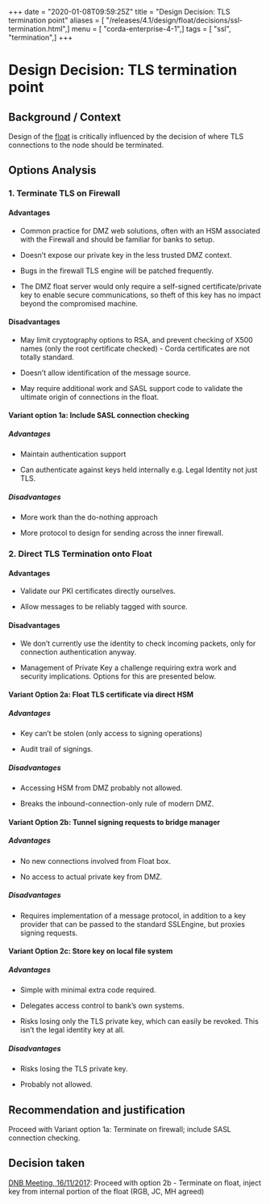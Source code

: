 +++
date = "2020-01-08T09:59:25Z"
title = "Design Decision: TLS termination point"
aliases = [ "/releases/4.1/design/float/decisions/ssl-termination.html",]
menu = [ "corda-enterprise-4-1",]
tags = [ "ssl", "termination",]
+++


# Design Decision: TLS termination point


## Background / Context

Design of the [float](../design.md) is critically influenced by the decision of where TLS connections to the node should
                be terminated.


## Options Analysis


### 1. Terminate TLS on Firewall


#### Advantages


* Common practice for DMZ web solutions, often with an HSM associated with the Firewall and should be familiar for banks to setup.


* Doesn’t expose our private key in the less trusted DMZ context.


* Bugs in the firewall TLS engine will be patched frequently.


* The DMZ float server would only require a self-signed certificate/private key to enable secure communications, so theft of this key has no impact beyond the compromised machine.



#### Disadvantages


* May limit cryptography options to RSA, and prevent checking of X500 names (only the root certificate checked) - Corda certificates are not totally standard.


* Doesn’t allow identification of the message source.


* May require additional work and SASL support code to validate the ultimate origin of connections in the float.



#### Variant option 1a: Include SASL connection checking


##### Advantages


* Maintain authentication support


* Can authenticate against keys held internally e.g. Legal Identity not just TLS.



##### Disadvantages


* More work than the do-nothing approach


* More protocol to design for sending across the inner firewall.



### 2. Direct TLS Termination onto Float


#### Advantages


* Validate our PKI certificates directly ourselves.


* Allow messages to be reliably tagged with source.



#### Disadvantages


* We don’t currently use the identity to check incoming packets, only for connection authentication anyway.


* Management of Private Key a challenge requiring extra work and security implications. Options for this are presented below.



#### Variant Option 2a: Float TLS certificate via direct HSM


##### Advantages


* Key can’t be stolen (only access to signing operations)


* Audit trail of signings.



##### Disadvantages


* Accessing HSM from DMZ probably not allowed.


* Breaks the inbound-connection-only rule of modern DMZ.



#### Variant Option 2b: Tunnel signing requests to bridge manager


##### Advantages


* No new connections involved from Float box.


* No access to actual private key from DMZ.



##### Disadvantages


* Requires implementation of a message protocol, in addition to a key provider that can be passed to the standard SSLEngine, but proxies signing requests.



#### Variant Option 2c: Store key on local file system


##### Advantages


* Simple with minimal extra code required.


* Delegates access control to bank’s own systems.


* Risks losing only the TLS private key, which can easily be revoked. This isn’t the legal identity key at all.



##### Disadvantages


* Risks losing the TLS private key.


* Probably not allowed.



## Recommendation and justification

Proceed with Variant option 1a: Terminate on firewall; include SASL connection checking.


## Decision taken

[DNB Meeting, 16/11/2017](./drb-meeting-20171116.md): Proceed with option 2b - Terminate on float, inject key from internal portion of the float  (RGB, JC, MH agreed)



